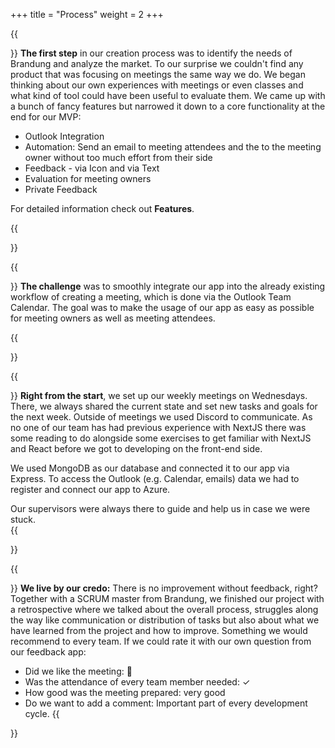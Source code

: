 +++
title = "Process"
weight = 2
+++

{{<section title="How did we start">}}
**The first step** in our creation process was to identify the needs of Brandung and analyze the market. To our surprise we couldn't find any product that was focusing on meetings the same way we do.
We began thinking about our own experiences with meetings or even classes and what kind of tool could have been useful to evaluate them. We came up with a bunch of fancy features but narrowed it down to a core functionality at the end for our MVP:
* Outlook Integration
* Automation: Send an email to meeting attendees and the to the meeting owner without too much effort from their side
* Feedback - via Icon and via Text
* Evaluation for meeting owners
* Private Feedback

For detailed information check out **Features**.

{{</section>}}

{{<section title="Challenges">}}
**The challenge** was to smoothly integrate our app into the already existing workflow of creating a meeting, which is done via the Outlook Team Calendar. The goal was to make the usage of our app as easy as possible for meeting owners as well as meeting attendees.

{{</section>}}

{{<section title="Development Process">}}
**Right from the start**, we set up our weekly meetings on Wednesdays. There, we always shared the current state and set new tasks and goals for the next week. Outside of meetings we used Discord to communicate.
As no one of our team has had previous experience with NextJS there was some reading to do alongside some exercises to get familiar with NextJS and React before we got to developing on the front-end side. 

We used MongoDB as our database and connected it to our app via Express. To access the Outlook (e.g. Calendar, emails) data we had to register and connect our app to Azure. 

Our supervisors were always there to guide and help us in case we were stuck.  
{{</section>}}

{{<section title="Retrospective: Feedback for ourselves ">}}
**We live by our credo:** There is no improvement without feedback, right? Together with a SCRUM master from Brandung, we finished our project with a retrospective where we talked about the overall process, struggles along the way like communication or distribution of tasks but also about what we have learned from the project and how to improve. Something we would recommend to every team. If we could rate it with our own question from our feedback app:
* Did we like the meeting: 🙂
* Was the attendance of every team member needed: ✓
* How good was the meeting prepared: very good
* Do we want to add a comment: Important part of every development cycle.
{{</section>}}